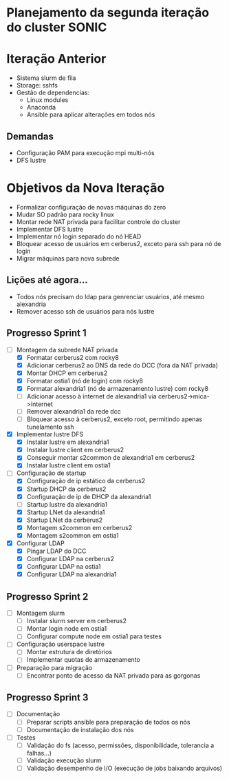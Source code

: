 # Planejamento da segunda iteração do cluster SONIC

# Iteração Anterior
 - Sistema slurm de fila
 - Storage: sshfs
 - Gestão de dependencias:
   - Linux modules
   - Anaconda
   - Ansible para aplicar alterações em todos nós
  
## Demandas
 - Configuração PAM para execução mpi multi-nós
 - DFS lustre

# Objetivos da Nova Iteração
 - Formalizar configuração de novas máquinas do zero
 - Mudar SO padrão para rocky linux
 - Montar rede NAT privada para facilitar controle do cluster
 - Implementar DFS lustre
 - Implementar nó login separado do nó HEAD
 - Bloquear acesso de usuários em cerberus2, exceto para ssh para nó de login
 - Migrar máquinas para nova subrede

## Lições até agora...
 - Todos nós precisam do ldap para genrenciar usuários, até mesmo alexandria
 - Remover acesso ssh de usuários para nós lustre

## Progresso Sprint 1
 - [ ] Montagem da subrede NAT privada
   - [x] Formatar cerberus2 com rocky8
   - [x] Adicionar cerberus2 ao DNS da rede do DCC (fora da NAT privada)
   - [x] Montar DHCP em cerberus2
   - [x] Formatar ostia1 (nó de login) com rocky8
   - [x] Formatar alexandria1 (nó de armazenamento lustre) com rocky8
   - [ ] Adicionar acesso à internet de alexandria1 via cerberus2->mica->internet
   - [ ] Remover alexandria1 da rede dcc 
   - [ ] Bloquear acesso à cerberus2, exceto root, permitindo apenas tunelamento ssh
 - [x] Implementar lustre DFS
   - [x] Instalar lustre em alexandria1
   - [x] Instalar lustre client em cerberus2
   - [x] Conseguir montar s2common de alexandria1 em cerberus2
   - [x] Instalar lustre client em ostia1
 - [ ] Configuração de startup
   - [x] Configuração de ip estático da cerberus2
   - [x] Startup DHCP da cerberus2
   - [x] Configuração de ip de DHCP da alexandria1
   - [ ] Startup lustre da alexandria1
   - [x] Startup LNet da alexandria1
   - [x] Startup LNet da cerberus2
   - [x] Montagem s2common em cerberus2
   - [x] Montagem s2common em ostia1
 - [x] Configurar LDAP
   - [x] Pingar LDAP do DCC
   - [x] Configurar LDAP na cerberus2
   - [x] Configurar LDAP na ostia1
   - [x] Configurar LDAP na alexandria1

## Progresso Sprint 2
 - [ ] Montagem slurm
   - [ ] Instalar slurm server em cerberus2
   - [ ] Montar login node em ostia1
   - [ ] Configurar compute node em ostia1 para testes
 - [ ] Configuração userspace lustre
   - [ ] Montar estrutura de diretórios
   - [ ] Implementar quotas de armazenamento
 - [ ] Preparação para migração
   - [ ] Encontrar ponto de acesso da NAT privada para as gorgonas

## Progresso Sprint 3
 - [ ] Documentação
   - [ ] Preparar scripts ansible para preparação de todos os nós
   - [ ] Documentação de instalação dos nós
 - [ ] Testes
   - [ ] Validação do fs (acesso, permissões, disponibilidade, tolerancia a falhas...)
   - [ ] Validação execução slurm
   - [ ] Validação desempenho de I/O (execução de jobs baixando arquivos)
